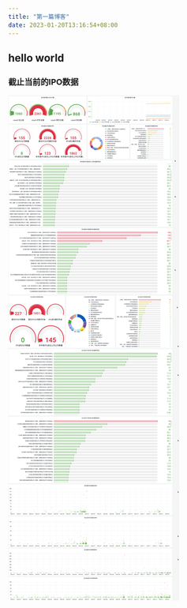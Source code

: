 ```yaml
---
title: "第一篇博客"
date: 2023-01-20T13:16:54+08:00
---
```


## hello world
### 截止当前的IPO数据
![](https://raw.githubusercontent.com/lmoyrd/picture-bed/main/imagePicsee-20230120173133.png)